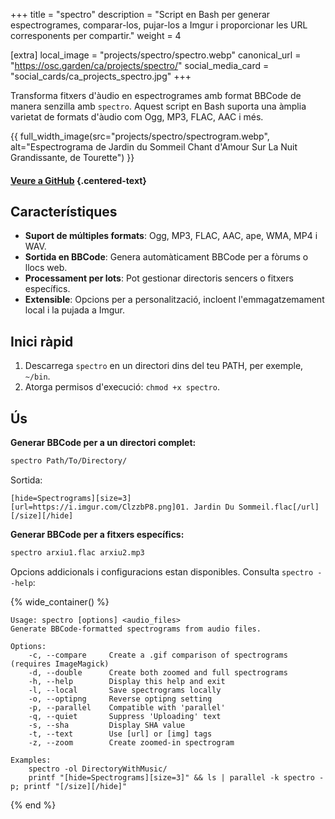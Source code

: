 +++
title = "spectro"
description = "Script en Bash per generar espectrogrames, comparar-los, pujar-los a Imgur i proporcionar les URL corresponents per compartir."
weight = 4

[extra]
local_image = "projects/spectro/spectro.webp"
canonical_url = "https://osc.garden/ca/projects/spectro/"
social_media_card = "social_cards/ca_projects_spectro.jpg"
+++

Transforma fitxers d'àudio en espectrogrames amb format BBCode de manera senzilla amb `spectro`. Aquest script en Bash suporta una àmplia varietat de formats d'àudio com Ogg, MP3, FLAC, AAC i més.

{{ full_width_image(src="projects/spectro/spectrogram.webp", alt="Espectrograma de Jardin du Sommeil Chant d'Amour Sur La Nuit Grandissante, de Tourette") }}

#### [Veure a GitHub](https://github.com/welpo/spectro) {.centered-text}

## Característiques

- **Suport de múltiples formats**: Ogg, MP3, FLAC, AAC, ape, WMA, MP4 i WAV.
- **Sortida en BBCode**: Genera automàticament BBCode per a fòrums o llocs web.
- **Processament per lots**: Pot gestionar directoris sencers o fitxers específics.
- **Extensible**: Opcions per a personalització, incloent l'emmagatzemament local i la pujada a Imgur.

## Inici ràpid

1. Descarrega `spectro` en un directori dins del teu PATH, per exemple, `~/bin`.
2. Atorga permisos d'execució: `chmod +x spectro`.

## Ús

**Generar BBCode per a un directori complet:**

```bash
spectro Path/To/Directory/
```

Sortida:

```
[hide=Spectrograms][size=3]
[url=https://i.imgur.com/ClzzbP8.png]01. Jardin Du Sommeil.flac[/url]
[/size][/hide]
```

**Generar BBCode per a fitxers específics:**

```bash
spectro arxiu1.flac arxiu2.mp3
```

Opcions addicionals i configuracions estan disponibles. Consulta `spectro --help`:

{% wide_container() %}

```
Usage: spectro [options] <audio_files>
Generate BBCode-formatted spectrograms from audio files.

Options:
    -c, --compare     Create a .gif comparison of spectrograms (requires ImageMagick)
    -d, --double      Create both zoomed and full spectrograms
    -h, --help        Display this help and exit
    -l, --local       Save spectrograms locally
    -o, --optipng     Reverse optipng setting
    -p, --parallel    Compatible with 'parallel'
    -q, --quiet       Suppress 'Uploading' text
    -s, --sha         Display SHA value
    -t, --text        Use [url] or [img] tags
    -z, --zoom        Create zoomed-in spectrogram

Examples:
    spectro -ol DirectoryWithMusic/
    printf "[hide=Spectrograms][size=3]" && ls | parallel -k spectro -p; printf "[/size][/hide]"
```

{% end %}
